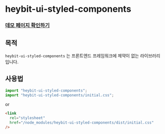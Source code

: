 # heybit-ui-styled-components

### [데모 페이지 확인하기](https://uprise-fin.github.io/heybit-ui-styled-components/)

## 목적

`heybit-ui-styled-components` 는 프론트엔드 프레임워크에 제약이 없는 라이브러리입니다.

## 사용법

```javascript
import "heybit-ui-styled-components";
import "heybit-ui-styled-components/initial.css";
```

or

```html
<link
  rel="stylesheet"
  href="/node_modules/heybit-ui-styled-components/dist/initial.css"
/>
```
